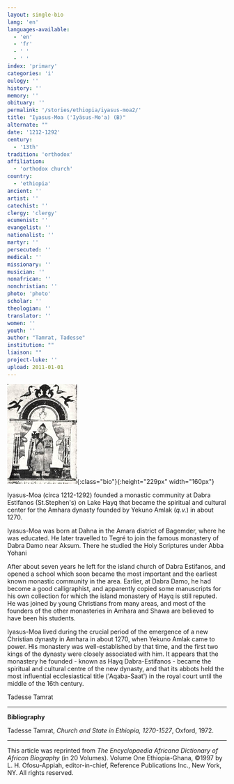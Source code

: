 ```yaml
---
layout: single-bio
lang: 'en'
languages-available:
  - 'en'
  - 'fr'
  - ' '
  - ' '
index: 'primary'
categories: 'i'
eulogy: ''
history: ''
memory: ''
obituary: ''
permalink: '/stories/ethiopia/iyasus-moa2/'
title: "Iyasus-Moa ('Iyäsus-Mo'a) (B)"
alternate: ""
date: '1212-1292'
century:
  - '13th'
tradition: 'orthodox'
affiliation:
  - 'orthodox church'
country:
  - 'ethiopia'
ancient: ''
artist: ''
catechist: ''
clergy: 'clergy'
ecumenist: ''
evangelist: ''
nationalist: ''
martyr: ''
persecuted: ''
medical: ''
missionary: ''
musician: ''
nonafrican: ''
nonchristian: ''
photo: 'photo'
scholar: ''
theologian: ''
translator: ''
women: ''
youth: ''
author: "Tamrat, Tadesse"
institution: ""
liaison: ""
project-luke: ''
upload: 2011-01-01
---
```


![Iyasus Moa](/images/bio-pics/ethiopia/iyasus-moa2/Iyasus-moa-small.jpg){:class="bio"}{:height="229px" width="160px"}

Iyasus-Moa (circa 1212-1292) founded a monastic community at Dabra Estifanos (St.Stephen's) on Lake Hayq that became the spiritual and cultural center for the Amhara dynasty founded by Yekuno Amlak (*q.v.*) in about 1270.

Iyasus-Moa was born at Dahna in the Amara district of Bagemder, where he was educated. He later travelled to Tegré to join the famous monastery of Dabra Damo near Aksum. There he studied the Holy Scriptures under Abba Yohani

After about seven years he left for the island church of Dabra Estifanos, and opened a school which soon became the most important and the earliest known monastic community in the area. Earlier, at Dabra Damo, he had become a good calligraphist, and apparently copied some manuscripts for his own collection for which the island monastery of Hayq is still reputed. He was joined by young Christians from many areas, and most of the founders of the other monasteries in Amhara and Shawa are believed to have been his students.

Iyasus-Moa lived during the crucial period of the emergence of a new Christian dynasty in Amhara in about 1270, when Yekuno Amlak came to power. His monastery was well-established by that time, and the first two kings of the dynasty were closely associated with him. It appears that the monastery he founded - known as Hayq Dabra-Estifanos - became the spiritual and cultural centre of the new dynasty, and that its abbots held the most influential ecclesiastical title ('Aqaba-Saat') in the royal court until the middle of the 16th century.

Tadesse Tamrat

---

**Bibliography**

Tadesse Tamrat, *Church and State in Ethiopia, 1270-1527*, Oxford, 1972.

---

This article was reprinted from *The Encyclopaedia Africana Dictionary of African Biography* (in 20 Volumes). Volume One Ethiopia-Ghana, &copy;1997 by L. H. Ofosu-Appiah, editor-in-chief, Reference Publications Inc., New York, NY. All rights reserved.
